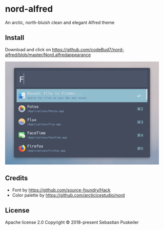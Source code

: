 # nord-alfred
An arctic, north-bluish clean and elegant Alfred theme

Install
----------------
Download and click on https://github.com/codeBud7/nord-alfred/blob/master/Nord.alfredappearance

<img src="https://github.com/codeBud7/nord-alfred/blob/master/sample.png">

Credits
----------------
- Font by https://github.com/source-foundry/Hack
- Color palette by https://github.com/arcticicestudio/nord

License
----------------
Apache license 2.0 
Copyright © 2018-present Sebastian Puskeiler
